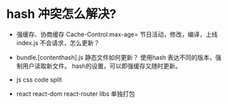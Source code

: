 # hash 冲突怎么解决?

- 强缓存、协商缓存
  Cache-Control:max-age=
  节日活动，修改，编译，上线
  index.js
  不会请求，怎么更新？

- bundle.[contenthash].js
  静态文件如何更新？
  使用hash 表达不同的版本，强制用户读取新文件。
  hash的设置，可以即强缓存又随时更新。

- js css code split

- react react-dom react-router libs 单独打包
